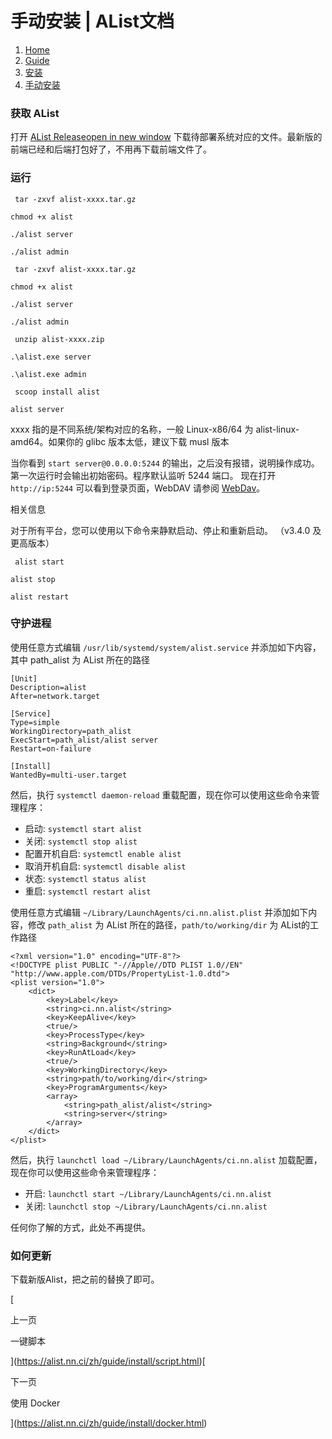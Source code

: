 # 手动安装 | AList文档
1.  [Home](https://alist.nn.ci/zh/)
2.  [Guide](https://alist.nn.ci/zh/guide/)
3.  [安装](https://alist.nn.ci/zh/guide/install/)
4.  [手动安装](https://alist.nn.ci/zh/guide/install/manual.html)

### 获取 AList

打开 [AList Releaseopen in new window](https://github.com/Xhofe/alist/releases) 下载待部署系统对应的文件。最新版的前端已经和后端打包好了，不用再下载前端文件了。

### 运行

```
 tar -zxvf alist-xxxx.tar.gz

chmod +x alist

./alist server

./alist admin 
```

```
 tar -zxvf alist-xxxx.tar.gz

chmod +x alist

./alist server

./alist admin 
```

```
 unzip alist-xxxx.zip

.\alist.exe server

.\alist.exe admin 
```

```
 scoop install alist

alist server 
```

xxxx 指的是不同系统/架构对应的名称，一般 Linux-x86/64 为 alist-linux-amd64。如果你的 glibc 版本太低，建议下载 musl 版本

当你看到 `start server@0.0.0.0:5244` 的输出，之后没有报错，说明操作成功。 第一次运行时会输出初始密码。程序默认监听 5244 端口。 现在打开 `http://ip:5244` 可以看到登录页面，WebDAV 请参阅 [WebDav](https://alist.nn.ci/zh/guide/webdav.html)。

相关信息

对于所有平台，您可以使用以下命令来静默启动、停止和重新启动。 （v3.4.0 及更高版本）

```
 alist start

alist stop

alist restart 
```

### 守护进程

使用任意方式编辑 `/usr/lib/systemd/system/alist.service` 并添加如下内容，其中 path\_alist 为 AList 所在的路径

```
[Unit]
Description=alist
After=network.target
 
[Service]
Type=simple
WorkingDirectory=path_alist
ExecStart=path_alist/alist server
Restart=on-failure
 
[Install]
WantedBy=multi-user.target 
```

然后，执行 `systemctl daemon-reload` 重载配置，现在你可以使用这些命令来管理程序：

*   启动: `systemctl start alist`
*   关闭: `systemctl stop alist`
*   配置开机自启: `systemctl enable alist`
*   取消开机自启: `systemctl disable alist`
*   状态: `systemctl status alist`
*   重启: `systemctl restart alist`

使用任意方式编辑 `~/Library/LaunchAgents/ci.nn.alist.plist` 并添加如下内容，修改 `path_alist` 为 AList 所在的路径，`path/to/working/dir` 为 AList的工作路径

```
<?xml version="1.0" encoding="UTF-8"?>
<!DOCTYPE plist PUBLIC "-//Apple//DTD PLIST 1.0//EN" "http://www.apple.com/DTDs/PropertyList-1.0.dtd">
<plist version="1.0">
    <dict>
        <key>Label</key>
        <string>ci.nn.alist</string>
        <key>KeepAlive</key>
        <true/>
        <key>ProcessType</key>
        <string>Background</string>
        <key>RunAtLoad</key>
        <true/>
        <key>WorkingDirectory</key>
        <string>path/to/working/dir</string>
        <key>ProgramArguments</key>
        <array>
            <string>path_alist/alist</string>
            <string>server</string>
        </array>
    </dict>
</plist> 
```

然后，执行 `launchctl load ~/Library/LaunchAgents/ci.nn.alist` 加载配置，现在你可以使用这些命令来管理程序：

*   开启: `launchctl start ~/Library/LaunchAgents/ci.nn.alist`
*   关闭: `launchctl stop ~/Library/LaunchAgents/ci.nn.alist`

任何你了解的方式，此处不再提供。

### 如何更新

下载新版Alist，把之前的替换了即可。

[

上一页

一键脚本

](https://alist.nn.ci/zh/guide/install/script.html)[

下一页

使用 Docker

](https://alist.nn.ci/zh/guide/install/docker.html)